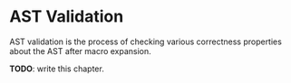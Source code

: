 # AST Validation

AST validation is the process of checking various correctness properties about
the AST after macro expansion.

**TODO**: write this chapter.
